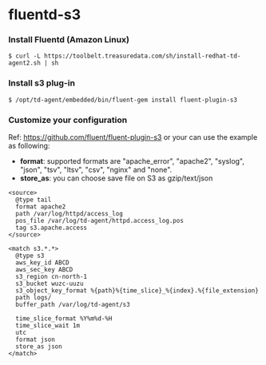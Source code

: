 # fluentd-s3

### Install Fluentd (Amazon Linux)
```
$ curl -L https://toolbelt.treasuredata.com/sh/install-redhat-td-agent2.sh | sh
```

### Install s3 plug-in
```
$ /opt/td-agent/embedded/bin/fluent-gem install fluent-plugin-s3
```

### Customize your configuration
Ref: https://github.com/fluent/fluent-plugin-s3 or your can use the example as following:
* **format**: supported formats are "apache_error", "apache2", "syslog", "json", "tsv", "ltsv", "csv", "nginx" and "none".
* **store_as**: you can choose save file on S3 as gzip/text/json
```
<source>
  @type tail
  format apache2
  path /var/log/httpd/access_log
  pos_file /var/log/td-agent/httpd.access_log.pos
  tag s3.apache.access
</source>

<match s3.*.*>
  @type s3
  aws_key_id ABCD
  aws_sec_key ABCD
  s3_region cn-north-1
  s3_bucket wuzc-uuzu
  s3_object_key_format %{path}%{time_slice}_%{index}.%{file_extension}
  path logs/
  buffer_path /var/log/td-agent/s3

  time_slice_format %Y%m%d-%H
  time_slice_wait 1m
  utc
  format json
  store_as json
</match>
```
